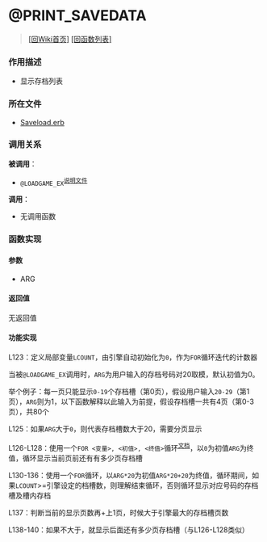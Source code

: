 ﻿# @PRINT_SAVEDATA

> [\[回Wiki首页\]](/Wiki) [\[回函数列表\]](/Wiki/function/README.md)

### 作用描述

+ 显示存档列表

### 所在文件

+ [Saveload.erb](/ERB/Saveload.erb#L122-L142)

### 调用关系

**被调用**：

+ `@LOADGAME_EX`<sup>[说明文件](/Wiki/function/l/loadgame_ex.md)</sup>

**调用**：

+ 无调用函数

### 函数实现

#### 参数

+ ARG

#### 返回值

无返回值

#### 功能实现

L123：定义局部变量`LCOUNT`，由引擎自动初始化为`0`，作为`FOR`循环迭代的计数器

当被`@LOADGAME_EX`调用时，`ARG`为用户输入的存档号码对20取模，默认初值为0。

举个例子：每一页只能显示`0-19`个存档槽（第0页），假设用户输入`20-29`（第1页），`ARG`则为1，以下函数解释以此输入为前提，假设存档槽一共有4页（第0-3页），共80个

L125：如果`ARG`大于`0`，则代表存档槽数大于20，需要分页显示

L126-L128：使用一个`FOR <变量>, <初值>, <终值>`循环<sup>[文档](https://osdn.net/projects/emuera/wiki/excom#h5-FOR.20.3C.E6.95.B0.E5.80.A4.E5.9E.8B.E5.A4.89.E6.95.B0.3E.2C.20.3C.E6.95.B0.E5.BC.8F.3E.2C.20.3C.E6.95.B0.E5.BC.8F.3E.7B.2C.20.3C.E6.95.B0.E5.BC.8F.3E.7D)</sup>，以`0`为初值`ARG`为终值，循环显示当前页前还有有多少页存档槽

L130-136：使用一个`FOR`循环，以`ARG*20`为初值`ARG*20+20`为终值，循环期间，如果`LCOUNT`>=引擎设定的档槽数，则理解结束循环，否则循环显示对应号码的存档槽及槽内存档

L137：判断当前的显示页数再+上1页，时候大于引擎最大的存档槽页数

L138-140：如果不大于，就显示后面还有多少页存档槽（与L126-L128类似）
